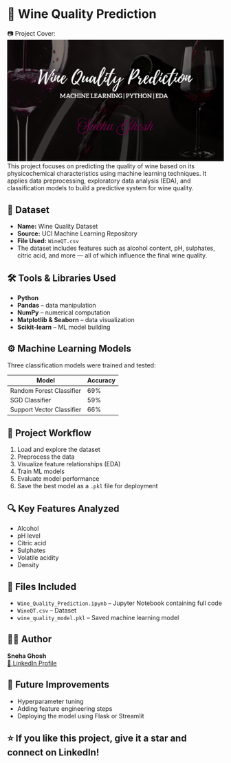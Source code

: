 # 🍷 Wine Quality Prediction
📷 Project Cover: ![Wine Quality Prediction](https://github.com/snehez/Wine-Quality-Prediction/blob/main/Wine%20Quality%20Prediction.png)
This project focuses on predicting the quality of wine based on its physicochemical characteristics using machine learning techniques. It applies data preprocessing, exploratory data analysis (EDA), and classification models to build a predictive system for wine quality.


## 📂 Dataset

- **Name:** Wine Quality Dataset
- **Source:** UCI Machine Learning Repository
- **File Used:** `WineQT.csv`
- The dataset includes features such as alcohol content, pH, sulphates, citric acid, and more — all of which influence the final wine quality.


## 🛠️ Tools & Libraries Used

- **Python**
- **Pandas** – data manipulation  
- **NumPy** – numerical computation  
- **Matplotlib & Seaborn** – data visualization  
- **Scikit-learn** – ML model building


## ⚙️ Machine Learning Models

Three classification models were trained and tested:

| Model                     | Accuracy |
|--------------------------|----------|
| Random Forest Classifier | 69%      |
| SGD Classifier           | 59%      |
| Support Vector Classifier| 66%      |


## 📌 Project Workflow

1. Load and explore the dataset
2. Preprocess the data
3. Visualize feature relationships (EDA)
4. Train ML models
5. Evaluate model performance
6. Save the best model as a `.pkl` file for deployment


## 🔍 Key Features Analyzed

- Alcohol
- pH level
- Citric acid
- Sulphates
- Volatile acidity
- Density


## 📁 Files Included

- `Wine_Quality_Prediction.ipynb` – Jupyter Notebook containing full code  
- `WineQT.csv` – Dataset  
- `wine_quality_model.pkl` – Saved machine learning model


## 👩‍💻 Author

**Sneha Ghosh**  
[🔗 LinkedIn Profile](https://www.linkedin.com/in/sneha-ghosh-98aaa9337)


## 🏁 Future Improvements

- Hyperparameter tuning
- Adding feature engineering steps
- Deploying the model using Flask or Streamlit


## ⭐️ If you like this project, give it a star and connect on LinkedIn!


